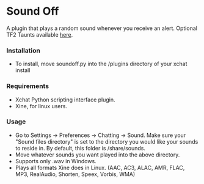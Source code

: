 Sound Off
=====
A plugin that plays a random sound whenever you receive an alert.
Optional TF2 Taunts available [here](http://github.com/captain-lightning/Sound-Off). 

### Installation
- To install, move soundoff.py into the /plugins directory of your xchat install

### Requirements
- Xchat Python scripting interface plugin.
- Xine, for linux users.

### Usage
- Go to Settings -> Preferences -> Chatting -> Sound. Make sure your "Sound files directory" is set to the directory you would like your sounds to reside in. By default, this folder is /share/sounds.
- Move whatever sounds you want played into the above directory.
- Supports only .wav in Windows.
- Plays all formats Xine does in Linux. (AAC, AC3, ALAC, AMR, FLAC, MP3, RealAudio, Shorten, Speex, Vorbis, WMA)